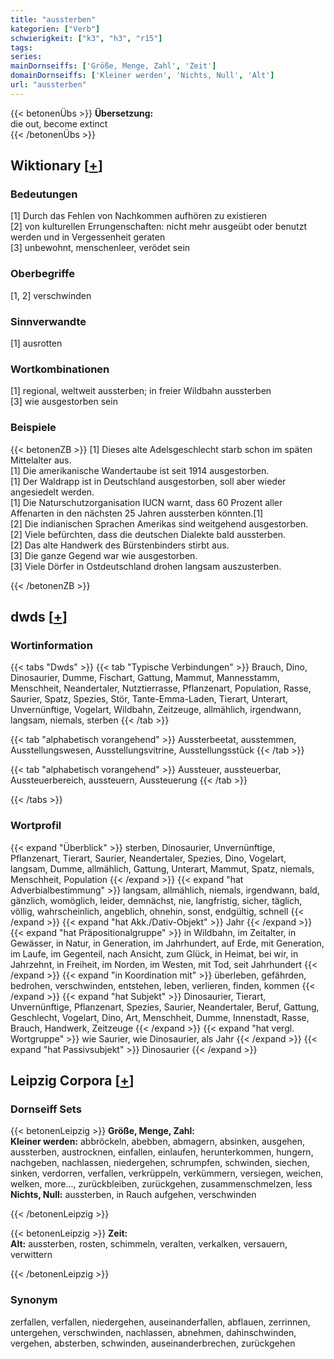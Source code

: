 ```yaml
---
title: "aussterben"
kategorien: ["Verb"]
schwierigkeit: ["k3", "h3", "r15"]
tags:
series:
mainDornseiffs: ['Größe, Menge, Zahl', 'Zeit']
domainDornseiffs: ['Kleiner werden', 'Nichts, Null', 'Alt']
url: "aussterben"
---
```


{{< betonenÜbs >}}
**Übersetzung:**  
die out, become extinct  
{{< /betonenÜbs >}}

## Wiktionary [[+](https://de.wiktionary.org/wiki/aussterben)]

### Bedeutungen
[1] Durch das Fehlen von Nachkommen aufhören zu existieren  
[2] von kulturellen Errungenschaften: nicht mehr ausgeübt oder benutzt werden und in Vergessenheit geraten  
[3] unbewohnt, menschenleer, verödet sein  

### Oberbegriffe
[1, 2] verschwinden  

### Sinnverwandte
[1] ausrotten  

### Wortkombinationen
[1] regional, weltweit aussterben; in freier Wildbahn aussterben  
[3] wie ausgestorben sein  

### Beispiele
{{< betonenZB >}}
[1] Dieses alte Adelsgeschlecht starb schon im späten Mittelalter aus.  
[1] Die amerikanische Wandertaube ist seit 1914 ausgestorben.  
[1] Der Waldrapp ist in Deutschland ausgestorben, soll aber wieder angesiedelt werden.  
[1] Die Naturschutzorganisation IUCN warnt, dass 60 Prozent aller Affenarten in den nächsten 25 Jahren aussterben könnten.[1]  
[2] Die indianischen Sprachen Amerikas sind weitgehend ausgestorben.  
[2] Viele befürchten, dass die deutschen Dialekte bald aussterben.  
[2] Das alte Handwerk des Bürstenbinders stirbt aus.  
[3] Die ganze Gegend war wie ausgestorben.  
[3] Viele Dörfer in Ostdeutschland drohen langsam auszusterben.  

{{< /betonenZB >}}


## dwds [[+](https://www.dwds.de/wb/aussterben)]

### Wortinformation
{{< tabs "Dwds" >}}
{{< tab "Typische Verbindungen" >}}
Brauch, Dino, Dinosaurier, Dumme, Fischart, Gattung, Mammut, Mannesstamm, Menschheit, Neandertaler, Nutztierrasse, Pflanzenart, Population, Rasse, Saurier, Spatz, Spezies, Stör, Tante-Emma-Laden, Tierart, Unterart, Unvernünftige, Vogelart, Wildbahn, Zeitzeuge, allmählich, irgendwann, langsam, niemals, sterben
{{< /tab >}}

{{< tab "alphabetisch vorangehend" >}}
Aussterbeetat, ausstemmen, Ausstellungswesen, Ausstellungsvitrine, Ausstellungsstück
{{< /tab >}}

{{< tab "alphabetisch vorangehend" >}}
Aussteuer, aussteuerbar, Aussteuerbereich, aussteuern, Aussteuerung
{{< /tab >}}

{{< /tabs >}}

### Wortprofil
{{< expand "Überblick" >}} sterben, Dinosaurier, Unvernünftige, Pflanzenart, Tierart, Saurier, Neandertaler, Spezies, Dino, Vogelart, langsam, Dumme, allmählich, Gattung, Unterart, Mammut, Spatz, niemals, Menschheit, Population {{< /expand >}}
{{< expand "hat Adverbialbestimmung" >}} langsam, allmählich, niemals, irgendwann, bald, gänzlich, womöglich, leider, demnächst, nie, langfristig, sicher, täglich, völlig, wahrscheinlich, angeblich, ohnehin, sonst, endgültig, schnell {{< /expand >}}
{{< expand "hat Akk./Dativ-Objekt" >}} Jahr {{< /expand >}}
{{< expand "hat Präpositionalgruppe" >}} in Wildbahn, im Zeitalter, in Gewässer, in Natur, in Generation, im Jahrhundert, auf Erde, mit Generation, im Laufe, im Gegenteil, nach Ansicht, zum Glück, in Heimat, bei wir, in Jahrzehnt, in Freiheit, im Norden, im Westen, mit Tod, seit Jahrhundert {{< /expand >}}
{{< expand "in Koordination mit" >}} überleben, gefährden, bedrohen, verschwinden, entstehen, leben, verlieren, finden, kommen {{< /expand >}}
{{< expand "hat Subjekt" >}} Dinosaurier, Tierart, Unvernünftige, Pflanzenart, Spezies, Saurier, Neandertaler, Beruf, Gattung, Geschlecht, Vogelart, Dino, Art, Menschheit, Dumme, Innenstadt, Rasse, Brauch, Handwerk, Zeitzeuge {{< /expand >}}
{{< expand "hat vergl. Wortgruppe" >}} wie Saurier, wie Dinosaurier, als Jahr {{< /expand >}}
{{< expand "hat Passivsubjekt" >}} Dinosaurier {{< /expand >}}

## Leipzig Corpora [[+](https://corpora.uni-leipzig.de/en/res?word=aussterben&corpusId=deu_newscrawl-public_2018)]

### Dornseiff Sets
{{< betonenLeipzig >}}
**Größe, Menge, Zahl:**  
**Kleiner werden:** abbröckeln, abebben, abmagern, absinken, ausgehen, aussterben, austrocknen, einfallen, einlaufen, herunterkommen, hungern, nachgeben, nachlassen, niedergehen, schrumpfen, schwinden, siechen, sinken, verdorren, verfallen, verkrüppeln, verkümmern, versiegen, weichen, welken, more..., zurückbleiben, zurückgehen, zusammenschmelzen, less  
**Nichts, Null:** aussterben, in Rauch aufgehen, verschwinden  

{{< /betonenLeipzig >}}


{{< betonenLeipzig >}}
**Zeit:**  
**Alt:** aussterben, rosten, schimmeln, veralten, verkalken, versauern, verwittern  

{{< /betonenLeipzig >}}

### Synonym
zerfallen, verfallen, niedergehen, auseinanderfallen, abflauen, zerrinnen, untergehen, verschwinden, nachlassen, abnehmen, dahinschwinden, vergehen, absterben, schwinden, auseinanderbrechen, zurückgehen

